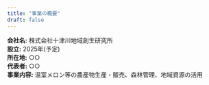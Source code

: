 ```yaml
---
title: "事業の概要"
draft: false
---
```

**会社名:** 株式会社十津川地域創生研究所  
**設立:** 2025年(予定)  
**所在地:** ○○  
**代表者:** ○○  
**事業内容:** 温室メロン等の農産物生産・販売、森林管理、地域資源の活用
